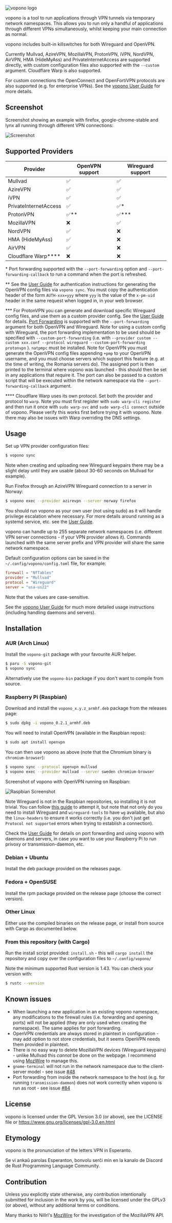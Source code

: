 ![vopono logo](logos/vopono_basic.png)

vopono is a tool to run applications through VPN tunnels via temporary
network namespaces. This allows you to run only a handful of
applications through different VPNs simultaneously, whilst keeping your main connection
as normal.

vopono includes built-in killswitches for both Wireguard and OpenVPN.

Currently Mullvad, AzireVPN, MozillaVPN, ProtonVPN, iVPN,
NordVPN, AirVPN, HMA (HideMyAss) and PrivateInternetAccess are supported directly, with custom
configuration files also supported with the `--custom` argument.
Cloudflare Warp is also supported.

For custom connections the OpenConnect and OpenFortiVPN protocols are
also supported (e.g. for enterprise VPNs). See the [vopono User Guide](USERGUIDE.md) for more details.

## Screenshot

Screenshot showing an example with firefox, google-chrome-stable and
lynx all running through different VPN connections:

![Screenshot](screenshot.png)

## Supported Providers

| Provider                | OpenVPN support | Wireguard support |
| ----------------------- | --------------- | ----------------- |
| Mullvad                 | ✅              | ✅                |
| AzireVPN                | ✅              | ✅                |
| iVPN                    | ✅              | ✅                |
| PrivateInternetAccess   | ✅              | ✅\*              |
| ProtonVPN               | ✅\*\*          | ✅\*\*\*          |
| MozillaVPN              | ❌              | ✅                |
| NordVPN                 | ✅              | ❌                |
| HMA (HideMyAss)         | ✅              | ❌                |
| AirVPN                  | ✅              | ❌                |
| Cloudflare Warp\*\*\*\* | ❌              | ❌                |

\* Port forwarding supported with the `--port-forwarding` option and `--port-forwarding-callback` to run a command when the port is refreshed.

\*\* See the [User Guide](USERGUIDE.md) for authentication instructions for generating the OpenVPN config files via `vopono sync`. You must copy the authentication header of the form `AUTH-xxx=yyy` where `yyy` is the value of the `x-pm-uid` header in the same request when logged in, in your web browser.

\*\*\* For ProtonVPN you can generate and download specific Wireguard config
files, and use them as a custom provider config. See the [User Guide](USERGUIDE.md)
for details. [Port Forwarding](https://protonvpn.com/support/port-forwarding-manual-setup/) is supported with the `--port-forwarding` argument for both OpenVPN and Wireguard.
Note for using a custom config with Wireguard, the port forwarding implementation to be used should be specified with `--custom-port-forwarding`
(i.e. with `--provider custom --custom xxx.conf --protocol wireguard --custom-port-forwarding protonvpn` ). `natpmpc` must be installed.
Note for OpenVPN you must generate the OpenVPN config files appending `+pmp` to your OpenVPN username, and you must choose servers which support this feature
(e.g. at the time of writing, the Romania servers do). The assigned port is then printed to the terminal where vopono was launched - this should then be set in any applications that require it.
The port can also be passed to a custom script that will be executed
within the network namespace via the `--port-forwarding-callback`
argument.


\*\*\*\* Cloudflare Warp uses its own protocol. Set both the provider and
protocol to `warp`. Note you must first register with `sudo warp-cli register` and then run it once with `sudo warp-svc` and `sudo warp-cli connect` outside of vopono.
Please verify this works first before trying it with vopono. Note there
may also be issues with Warp overriding the DNS settings.


## Usage

Set up VPN provider configuration files:

```bash
$ vopono sync
```

Note when creating and uploading new Wireguard keypairs there may be a slight delay
until they are usable (about 30-60 seconds on Mullvad for example).

Run Firefox through an AzireVPN Wireguard connection to a server in
Norway:

```bash
$ vopono exec --provider azirevpn --server norway firefox
```

You should run vopono as your own user (not using sudo) as it will
handle privilege escalation where necessary. For more details around
running as a systemd service, etc. see the [User Guide](USERGUIDE.md).

vopono can handle up to 255 separate network namespaces (i.e. different VPN server
connections - if your VPN provider allows it). Commands launched with
the same server prefix and VPN provider will share the same network
namespace.

Default configuration options can be saved in the `~/.config/vopono/config.toml`
file, for example:

```toml
firewall = "NfTables"
provider = "Mullvad"
protocol = "Wireguard"
server = "usa-us22"
```

Note that the values are case-sensitive.

See the [vopono User Guide](USERGUIDE.md) for much more detailed usage instructions
(including handling daemons and servers).

## Installation

### AUR (Arch Linux)

Install the `vopono-git` package with your favourite AUR helper.

```bash
$ paru -S vopono-git
$ vopono sync
```

Alternatively use the `vopono-bin` package if you don't want to compile
from source.

### Raspberry Pi (Raspbian)

Download and install the `vopono_x.y.z_armhf.deb` package from the
releases page:

```bash
$ sudo dpkg -i vopono_0.2.1_armhf.deb
```

You will need to install OpenVPN (available in the Raspbian repos):

```bash
$ sudo apt install openvpn
```

You can then use vopono as above (note that the Chromium binary is
`chromium-browser`):

```bash
$ vopono sync --protocol openvpn mullvad
$ vopono exec --provider mullvad --server sweden chromium-browser
```

Screenshot of vopono with OpenVPN running on Raspbian:

![Raspbian Screenshot](rpi_screen.png)

Note Wireguard is not in the Raspbian repositories, so installing it is
not trivial. You can follow [this guide](https://www.sigmdel.ca/michel/ha/wireguard/wireguard_02_en.html) to attempt it, but note that
not only do you need to install Wireguard and `wireguard-tools` to have `wg`
available, but also the `linux-headers` to ensure it works correctly
(i.e. you don't just get `Protocol not supported` errors when trying to
establish a connection).

Check the [User Guide](USERGUIDE.md) for details on port forwarding and
using vopono with daemons and servers, in case you want to use your
Raspberry Pi to run privoxy or transmission-daemon, etc.

### Debian + Ubuntu

Install the deb package provided on the releases page.

### Fedora + OpenSUSE

Install the rpm package provided on the release page (choose the correct
version).

### Other Linux

Either use the compiled binaries on the release page, or install from
source with Cargo as documented below.

### From this repository (with Cargo)

Run the install script provided: `install.sh` - this will `cargo install` the repository and copy over the configuration files to
`~/.config/vopono/`

Note the minimum supported Rust version is 1.43. You can check your
version with:

```bash
$ rustc --version
```

## Known issues

- When launching a new application in an existing vopono namespace, any
  modifications to the firewall rules (i.e. forwarding and opening
  ports) will not be applied (they are only used when creating the
  namespace). The same applies for port forwarding.
- OpenVPN credentials are always stored in plaintext in configuration - may add
  option to not store credentials, but it seems OpenVPN needs them
  provided in plaintext.
- There is no easy way to delete MozillaVPN devices (Wireguard
  keypairs) - unlike Mullvad this _cannot_ be done on the webpage. I recommend using [MozWire](https://github.com/NilsIrl/MozWire) to manage this.
- `gnome-terminal` will not run in the network namespace due to the
  client-server model - see issue [#48](https://github.com/jamesmcm/vopono/issues/48)
- Port forwarding from inside the network namespace to the host (e.g.
  for running `transmission-daemon`) does not work correctly when vopono
  is run as root - see issue [#84](https://github.com/jamesmcm/vopono/issues/84)

## License

vopono is licensed under the GPL Version 3.0 (or above), see the LICENSE
file or https://www.gnu.org/licenses/gpl-3.0.en.html

## Etymology

vopono is the pronunciation of the letters VPN in Esperanto.

Se vi ankaŭ parolas Esperanton, bonvolu serĉi min en la kanalo de
Discord de Rust Programming Language Community.

## Contribution

Unless you explicitly state otherwise, any contribution intentionally submitted
for inclusion in the work by you, will be licensed under the GPLv3 (or
above), without any additional terms or conditions.

Many thanks to NilIrl's [MozWire](https://github.com/NilsIrl/MozWire)
for the investigation of the MozillaVPN API.
